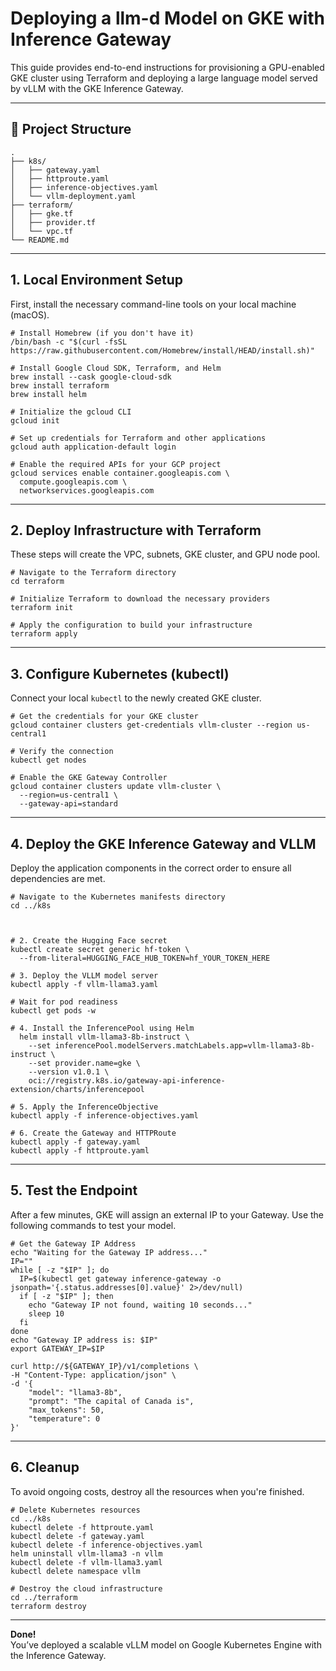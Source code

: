 # Deploying a llm-d Model on GKE with Inference Gateway

This guide provides end-to-end instructions for provisioning a GPU-enabled GKE cluster using Terraform and deploying a large language model served by vLLM with the GKE Inference Gateway.

---

## 📁 Project Structure

    .
    ├── k8s/
    │   ├── gateway.yaml
    │   ├── httproute.yaml
    │   ├── inference-objectives.yaml
    │   └── vllm-deployment.yaml
    ├── terraform/
    │   ├── gke.tf
    │   ├── provider.tf
    │   └── vpc.tf
    └── README.md

---

## 1. Local Environment Setup

First, install the necessary command-line tools on your local machine (macOS).

    # Install Homebrew (if you don't have it)
    /bin/bash -c "$(curl -fsSL https://raw.githubusercontent.com/Homebrew/install/HEAD/install.sh)"

    # Install Google Cloud SDK, Terraform, and Helm
    brew install --cask google-cloud-sdk
    brew install terraform
    brew install helm

    # Initialize the gcloud CLI
    gcloud init

    # Set up credentials for Terraform and other applications
    gcloud auth application-default login

    # Enable the required APIs for your GCP project
    gcloud services enable container.googleapis.com \
      compute.googleapis.com \
      networkservices.googleapis.com

---

## 2. Deploy Infrastructure with Terraform

These steps will create the VPC, subnets, GKE cluster, and GPU node pool.

    # Navigate to the Terraform directory
    cd terraform

    # Initialize Terraform to download the necessary providers
    terraform init

    # Apply the configuration to build your infrastructure
    terraform apply

---

## 3. Configure Kubernetes (kubectl)

Connect your local `kubectl` to the newly created GKE cluster.

    # Get the credentials for your GKE cluster
    gcloud container clusters get-credentials vllm-cluster --region us-central1

    # Verify the connection
    kubectl get nodes

    # Enable the GKE Gateway Controller
    gcloud container clusters update vllm-cluster \
      --region=us-central1 \
      --gateway-api=standard

---

## 4. Deploy the GKE Inference Gateway and VLLM

Deploy the application components in the correct order to ensure all dependencies are met.

    # Navigate to the Kubernetes manifests directory
    cd ../k8s

    

    # 2. Create the Hugging Face secret
    kubectl create secret generic hf-token \
      --from-literal=HUGGING_FACE_HUB_TOKEN=hf_YOUR_TOKEN_HERE

    # 3. Deploy the VLLM model server
    kubectl apply -f vllm-llama3.yaml

    # Wait for pod readiness
    kubectl get pods -w

    # 4. Install the InferencePool using Helm
      helm install vllm-llama3-8b-instruct \
        --set inferencePool.modelServers.matchLabels.app=vllm-llama3-8b-instruct \
        --set provider.name=gke \
        --version v1.0.1 \
        oci://registry.k8s.io/gateway-api-inference-extension/charts/inferencepool

    # 5. Apply the InferenceObjective
    kubectl apply -f inference-objectives.yaml

    # 6. Create the Gateway and HTTPRoute
    kubectl apply -f gateway.yaml
    kubectl apply -f httproute.yaml

---

## 5. Test the Endpoint

After a few minutes, GKE will assign an external IP to your Gateway. Use the following commands to test your model.

    # Get the Gateway IP Address
    echo "Waiting for the Gateway IP address..."
    IP=""
    while [ -z "$IP" ]; do
      IP=$(kubectl get gateway inference-gateway -o jsonpath='{.status.addresses[0].value}' 2>/dev/null)
      if [ -z "$IP" ]; then
        echo "Gateway IP not found, waiting 10 seconds..."
        sleep 10
      fi
    done
    echo "Gateway IP address is: $IP"
    export GATEWAY_IP=$IP

    curl http://${GATEWAY_IP}/v1/completions \
    -H "Content-Type: application/json" \
    -d '{
        "model": "llama3-8b",
        "prompt": "The capital of Canada is",
        "max_tokens": 50,
        "temperature": 0
    }'

---

## 6. Cleanup

To avoid ongoing costs, destroy all the resources when you're finished.

    # Delete Kubernetes resources
    cd ../k8s
    kubectl delete -f httproute.yaml
    kubectl delete -f gateway.yaml
    kubectl delete -f inference-objectives.yaml
    helm uninstall vllm-llama3 -n vllm
    kubectl delete -f vllm-llama3.yaml
    kubectl delete namespace vllm

    # Destroy the cloud infrastructure
    cd ../terraform
    terraform destroy

---

**Done!**  
You’ve deployed a scalable vLLM model on Google Kubernetes Engine with the Inference Gateway.

